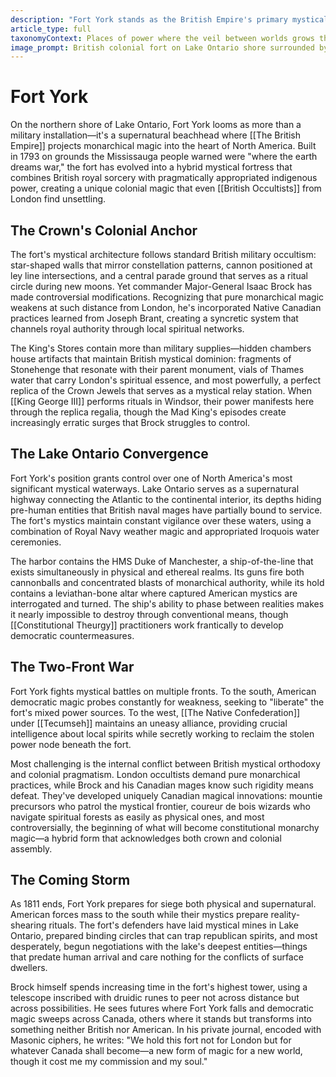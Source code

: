 ```yaml
---
description: "Fort York stands as the British Empire's primary mystical fortress in North America, where ancient monarchical magic meets colonial necessity. Built atop a pre-existing Native power node, the fort channels both royal authority and stolen indigenous earth-magic through a hybrid system that disgusts purists but proves devastatingly effective against American democratic theurgy."
article_type: full
taxonomyContext: Places of power where the veil between worlds grows thin
image_prompt: British colonial fort on Lake Ontario shore surrounded by supernatural fog, spectral Union Jack banners glowing with monarchical energy. Epic fantasy concept art style, twilight atmosphere with ethereal purple-gold light emanating from stone fortifications.
---
```



# Fort York

On the northern shore of Lake Ontario, Fort York looms as more than a military installation—it's a supernatural beachhead where [[The British Empire]] projects monarchical magic into the heart of North America. Built in 1793 on grounds the Mississauga people warned were "where the earth dreams war," the fort has evolved into a hybrid mystical fortress that combines British royal sorcery with pragmatically appropriated indigenous power, creating a unique colonial magic that even [[British Occultists]] from London find unsettling.

## The Crown's Colonial Anchor

The fort's mystical architecture follows standard British military occultism: star-shaped walls that mirror constellation patterns, cannon positioned at ley line intersections, and a central parade ground that serves as a ritual circle during new moons. Yet commander Major-General Isaac Brock has made controversial modifications. Recognizing that pure monarchical magic weakens at such distance from London, he's incorporated Native Canadian practices learned from Joseph Brant, creating a syncretic system that channels royal authority through local spiritual networks.

The King's Stores contain more than military supplies—hidden chambers house artifacts that maintain British mystical dominion: fragments of Stonehenge that resonate with their parent monument, vials of Thames water that carry London's spiritual essence, and most powerfully, a perfect replica of the Crown Jewels that serves as a mystical relay station. When [[King George III]] performs rituals in Windsor, their power manifests here through the replica regalia, though the Mad King's episodes create increasingly erratic surges that Brock struggles to control.

## The Lake Ontario Convergence

Fort York's position grants control over one of North America's most significant mystical waterways. Lake Ontario serves as a supernatural highway connecting the Atlantic to the continental interior, its depths hiding pre-human entities that British naval mages have partially bound to service. The fort's mystics maintain constant vigilance over these waters, using a combination of Royal Navy weather magic and appropriated Iroquois water ceremonies.

The harbor contains the HMS Duke of Manchester, a ship-of-the-line that exists simultaneously in physical and ethereal realms. Its guns fire both cannonballs and concentrated blasts of monarchical authority, while its hold contains a leviathan-bone altar where captured American mystics are interrogated and turned. The ship's ability to phase between realities makes it nearly impossible to destroy through conventional means, though [[Constitutional Theurgy]] practitioners work frantically to develop democratic countermeasures.

## The Two-Front War

Fort York fights mystical battles on multiple fronts. To the south, American democratic magic probes constantly for weakness, seeking to "liberate" the fort's mixed power sources. To the west, [[The Native Confederation]] under [[Tecumseh]] maintains an uneasy alliance, providing crucial intelligence about local spirits while secretly working to reclaim the stolen power node beneath the fort.

Most challenging is the internal conflict between British mystical orthodoxy and colonial pragmatism. London occultists demand pure monarchical practices, while Brock and his Canadian mages know such rigidity means defeat. They've developed uniquely Canadian magical innovations: mountie precursors who patrol the mystical frontier, coureur de bois wizards who navigate spiritual forests as easily as physical ones, and most controversially, the beginning of what will become constitutional monarchy magic—a hybrid form that acknowledges both crown and colonial assembly.

## The Coming Storm

As 1811 ends, Fort York prepares for siege both physical and supernatural. American forces mass to the south while their mystics prepare reality-shearing rituals. The fort's defenders have laid mystical mines in Lake Ontario, prepared binding circles that can trap republican spirits, and most desperately, begun negotiations with the lake's deepest entities—things that predate human arrival and care nothing for the conflicts of surface dwellers.

Brock himself spends increasing time in the fort's highest tower, using a telescope inscribed with druidic runes to peer not across distance but across possibilities. He sees futures where Fort York falls and democratic magic sweeps across Canada, others where it stands but transforms into something neither British nor American. In his private journal, encoded with Masonic ciphers, he writes: "We hold this fort not for London but for whatever Canada shall become—a new form of magic for a new world, though it cost me my commission and my soul."